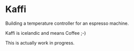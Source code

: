 Kaffi
=====
Building a temperature controller for an espresso machine.

Kaffi is icelandic and means Coffee ;-)

This is actually work in progress.
